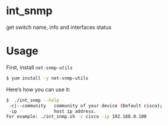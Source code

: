# int_snmp
get switch name, info and interfaces status

# Usage
First, install `net-snmp-utils`

```sh
$ yum install -y net-snmp-utils
```
Here’s how you can use it:
```sh
$  ./int_snmp --help
 -c|--community   community of your device (Default cisco);
 -ip              host ip address.
For example: ./int_snmp.sh -c cisco -ip 192.168.0.100
```
